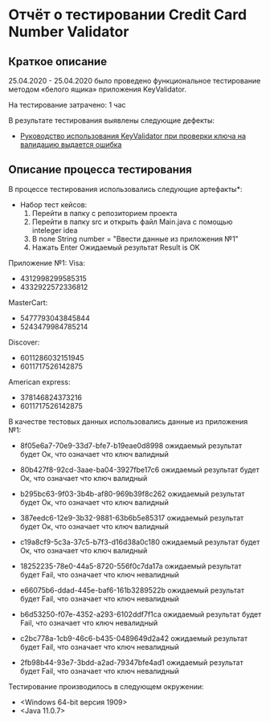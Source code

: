 # Отчёт о тестировании Credit Card Number Validator

## Краткое описание

25.04.2020 - 25.04.2020 было проведено функциональное тестирование методом «белого ящика» приложения KeyValidator.

На тестирование затрачено: 1 час

В результате тестирования выявлены следующие дефекты:
* [Руководство использования KeyValidator при проверки ключа на валидацию выдается ошибка](https://github.com/Oleg2394/KeyValidator/issues/1)

## Описание процесса тестирования

В процессе тестирования использовались следующие артефакты*:
*  Набор тест кейсов:
	1) Перейти в папку с репозиторием проекта
	2) Перейти в папку src и открыть файл Main.java с помощью inteleger idea
	3) В поле String number = "Ввести данные из приложения №1" 
	4) Нажать Enter
	Ожидаемый результат Result is OK

Приложение №1:
Visa:
* 4312998299585315
* 4332922572336812

MasterCart:
* 5477793043845844
* 5243479984785214

Discover:
* 6011286032151945
* 6011717526142875

American express:
* 378146824373216
* 6011717526142875

В качестве тестовых данных использовались данные из приложения №1:
* 8f05e6a7-70e9-33d7-bfe7-b19eae0d8998 ожидаемый результат будет Ок, что означает что ключ валидный
* 80b427f8-92cd-3aae-ba04-3927fbe17c6  ожидаемый результат будет Ок, что означает что ключ валидный
* b295bc63-9f03-3b4b-af80-969b39f8c262 ожидаемый результат будет Ок, что означает что ключ валидный
* 387eedc6-12e9-3b32-9881-63b6b5e85317 ожидаемый результат будет Ок, что означает что ключ валидный
* c19a8cf9-5c3a-37c5-b7f3-d16d38a0c180 ожидаемый результат будет Ок, что означает что ключ валидный

* 18252235-78e0-44a5-8720-556f0c7da17a ожидаемый результат будет Fail, что означает что ключ невалидный
* e66075b6-ddad-445e-baf6-161b3289522b ожидаемый результат будет Fail, что означает что ключ невалидный
* b6d53250-f07e-4352-a293-6102ddf7f1ca ожидаемый результат будет Fail, что означает что ключ невалидный
* c2bc778a-1cb9-46c6-b435-0489649d2a42 ожидаемый результат будет Fail, что означает что ключ невалидный
* 2fb98b44-93e7-3bdd-a2ad-79347bfe4ad1 ожидаемый результат будет Fail, что означает что ключ невалидный

Тестирование производилось в следующем окружении:
* <Windows 64-bit версия 1909>
* <Java 11.0.7>

